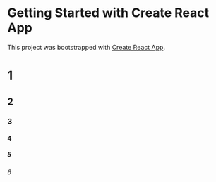 # Getting Started with Create React App

This project was bootstrapped with [Create React App](https://github.com/facebook/create-react-app).

# 1

## 2

### 3

#### 4

##### 5

###### 6
